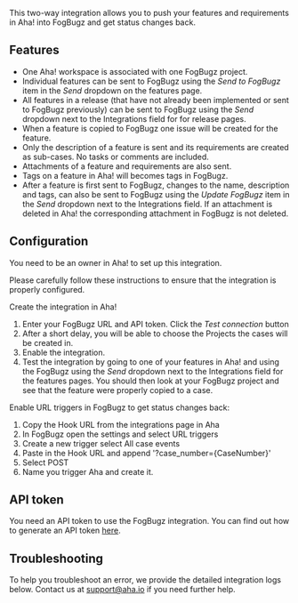 This two-way integration allows you to push your features and requirements in Aha! into FogBugz and get status changes back.

## Features

- One Aha! workspace is associated with one FogBugz project.
- Individual features can be sent to FogBugz using the _Send to FogBugz_ item in the _Send_ dropdown on the features page.
- All features in a release (that have not already been implemented or sent to FogBugz previously) can be sent to FogBugz using the _Send_ dropdown next to the Integrations field for for release pages.
- When a feature is copied to FogBugz one issue will be created for the feature.
- Only the description of a feature is sent and its requirements are created as sub-cases. No tasks or comments are included.
- Attachments of a feature and requirements are also sent.
- Tags on a feature in Aha! will becomes tags in FogBugz.
- After a feature is first sent to FogBugz, changes to the name, description and tags, can also be sent to FogBugz using the _Update FogBugz_ item in the _Send_ dropdown next to the Integrations field. If an attachment is deleted in Aha! the corresponding attachment in FogBugz is not deleted.

## Configuration

You need to be an owner in Aha! to set up this integration.

Please carefully follow these instructions to ensure that the integration is properly configured.

Create the integration in Aha!

1. Enter your FogBugz URL and API token. Click the _Test connection_ button
2. After a short delay, you will be able to choose the Projects the cases will be created in.
3. Enable the integration.
4. Test the integration by going to one of your features in Aha! and using the FogBugz using the _Send_ dropdown next to the Integrations field for the features pages. You should then look at your FogBugz project and see that the feature were properly copied to a case.

Enable URL triggers in FogBugz to get status changes back:

1. Copy the Hook URL from the integrations page in Aha
2. In FogBugz open the settings and select URL triggers
3. Create a new trigger select All case events
4. Paste in the Hook URL and append '?case_number={CaseNumber}'
5. Select POST
6. Name you trigger Aha and create it.

## API token

You need an API token to use the FogBugz integration. You can find out how to generate an API token [here](https://www.aha.io/support/roadmaps/integrations/fogbugz/fogbugz-integration).

## Troubleshooting

To help you troubleshoot an error, we provide the detailed integration logs below. Contact us at support@aha.io if you need further help.
